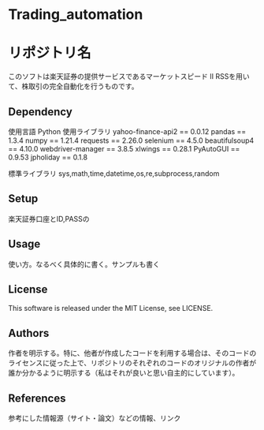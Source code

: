 # Trading_automation

# リポジトリ名
このソフトは楽天証券の提供サービスであるマーケットスピード II RSSを用いて、株取引の完全自動化を行うものです。

## Dependency
使用言語 Python
使用ライブラリ
yahoo-finance-api2 == 0.0.12
pandas == 1.3.4
numpy == 1.21.4
requests == 2.26.0
selenium == 4.5.0
beautifulsoup4 == 4.10.0
webdriver-manager == 3.8.5
xlwings == 0.28.1
PyAutoGUI == 0.9.53
jpholiday == 0.1.8

標準ライブラリ
sys,math,time,datetime,os,re,subprocess,random

## Setup
楽天証券口座とID,PASSの

## Usage
使い方。なるべく具体的に書く。サンプルも書く

## License
This software is released under the MIT License, see LICENSE.

## Authors
作者を明示する。特に、他者が作成したコードを利用する場合は、そのコードのライセンスに従った上で、リポジトリのそれぞれのコードのオリジナルの作者が誰か分かるように明示する（私はそれが良いと思い自主的にしています）。

## References
参考にした情報源（サイト・論文）などの情報、リンク
